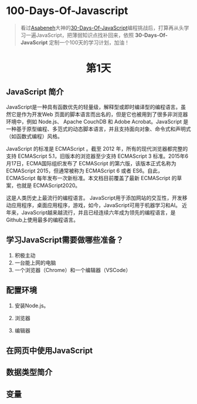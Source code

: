 # 100-Days-Of-Javascript

> 看过[Asabeneh](https://github.com/Asabeneh)大神的[30-Days-Of-JavaScript](https://github.com/Asabeneh/30-Days-Of-JavaScript)编程挑战后，打算再从头学习一遍JavaScript，把薄弱知识点找补回来，依照 __30-Days-Of-JavaScript__ 定制一个100天的学习计划，加油！


# <center>第1天</center>

## JavaScript 简介

JavaScript是一种具有函数优先的轻量级，解释型或即时编译型的编程语言。虽然它是作为开发Web 页面的脚本语言而出名的，但是它也被用到了很多非浏览器环境中，例如 Node.js、 Apache CouchDB 和 Adobe Acrobat。JavaScript 是一种基于原型编程、多范式的动态脚本语言，并且支持面向对象、命令式和声明式（如函数式编程）风格。

JavaScript 的标准是 ECMAScript 。截至 2012 年，所有的现代浏览器都完整的支持 ECMAScript 5.1，旧版本的浏览器至少支持 ECMAScript 3 标准。2015年6月17日，ECMA国际组织发布了 ECMAScript 的第六版，该版本正式名称为 ECMAScript 2015，但通常被称为 ECMAScript 6 或者 ES6。自此，ECMAScript 每年发布一次新标准。本文档目前覆盖了最新 ECMAScript 的草案，也就是 ECMAScript2020。

这是人类历史上最流行的编程语言。 JavaScript用于添加网站的交互性，开发移动应用程序，桌面应用程序，游戏，如今，JavaScript可用于机器学习和AI。 近年来，JavaScript越来越流行，并且已经连续六年成为领先的编程语言，是Github上使用最多的编程语言。

## 学习JavaScript需要做哪些准备？

1. 积极主动
2. 一台能上网的电脑
3. 一个浏览器（Chrome）和一个编辑器（VSCode）

## 配置环境

1. 安装Node.js。

2. 浏览器

3. 编辑器

## 在网页中使用JavaScript

## 数据类型简介

## 变量